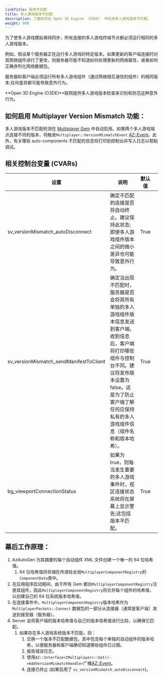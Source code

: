 ```yaml
---
linkTitle: 版本不匹配
title: 多人游戏版本不匹配
description: 了解如何在 Open 3D Engine （O3DE） 中检测多人游戏版本不匹配。
weight: 900
---
```


为了使多人游戏模拟保持同步，所有连接的多人游戏终端节点都必须运行相同的多人游戏版本。

例如，假设某个服务器正在运行多人游戏的特定版本。如果更新的客户端连接时对其网络组件进行了更改，则服务器可能不知道如何处理更新的网络属性，或者如何正确序列化网络数据包。

服务器和客户端必须运行所有多人游戏组件（通过网络相互通信的组件）的相同版本;任何差异都可能导致意外行为。

**Open 3D Engine (O3DE)**联网提供多人游戏版本检查来识别和防范这种意外行为。

## 如何启用 Multiplayer Version Mismatch 功能：
多人游戏版本不匹配检测在 [Multiplayer Gem](/docs/user-guide/gems/reference/multiplayer/) 中自动启用。如果两个多人游戏端点连接不同的版本，将触发`Multiplayer::VersionMismatchEvent` [AZ::Event](/docs/user-guide/programming/az-event/)。此外，有关哪些 auto-components 不匹配的信息将打印到控制台并写入日志以帮助调试。

## 相关控制台变量 (CVARs)

| 设置                            | 说明                                                 | 默认值 |                    | 
|------------------------------------|-------------------------------------------------------------|---------|--------------------------|
| sv_versionMismatch_autoDisconnect    | 确定不匹配的连接是否将自动终止。建议保持此状态;即使多人游戏组件版本之间的微小差异也可能导致意外行为。 | True |
| sv_versionMismatch_sendManifestToClient | 确定当出现不匹配时，服务器是否会将其所有单独的多人游戏组件版本信息发送到客户端。收到信息后，客户端将打印哪些组件与控制台不同。建议将发布版本设置为 false。这是为了防止客户端了解任何应保持私有的多人游戏组件信息（组件名称和版本哈希）。 | True |
| bg_viewportConnectionStatus|  如果为 true，则每当发生重要的多人游戏事件时，视区连接状态系统将在屏幕上显示警告;这包括版本不匹配。 | True ||

## 幕后工作原理：
1. AzAutoGen 为其摘要的每个自动组件 XML 文件创建一个唯一的 64 位哈希值。
    1. 64 位哈希值将存储在传递给全局`MultiplayerComponentRegistry`的`ComponentData`类中。
2. 在应用程序启动期间，由于所有 Gem 都向`MultiplayerComponentRegistry`注册其组件，因此`MultiplayerComponentRegistry`将合并每个组件的哈希值，以创建自己的 64 位系统版本哈希值。
3. 在连接事件中，`MultiplayerComponentRegistry`版本哈希作为`MultiplayerPackets::Connect` 数据包的一部分从连接器（通常是客户端）发送到接受器（服务器）。
4. Server 会将客户端的版本哈希值与自己的版本哈希值进行比较，以确保它匹配。
    1. 如果存在多人游戏系统版本不匹配，则：
        1. 交换一个版本不匹配数据包，其中包含每个单独的自动组件的版本哈希，以便服务器和客户端确切知道哪些组件已过期。
        2. 报告错误日志。
        3. 使用`AZ::Interface<IMultiplayer>::Get()->AddVersionMismatchHandler`广播[AZ::Event](/docs/user-guide/programming/az-event/)。
        4. 连接已终止 (如果启用了 `sv_versionMismatch_autoDisconnect`)。 
